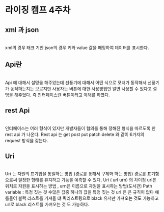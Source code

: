 # 라이징 캠프 4주차

## xml 과 json
<br>
xml의 경우 태크 기반 json의 경우 키와 value 값을 매핑하여 데이터를 표시한다. 

## Api란
<br>
Api 에 대해서 설명을 해주었는데 선풍기에 대해서 어떤 식으로 모터가 동작해서 선풍기가 동작하는지는 모르지만 사용자는 버튼에 대한 사용방법만 알면 사용할 수 있다고 설명을 해주었다. 
즉 인터페이스란 버튼이라고 이해를 하였다. 

## rest Api
<br>
인터페이스는 여러 형식이 있지만 개발자들이 협의를 통해 정해진 형식을 따르도록 한 rest api 가 나온다. 
Rest api 는 get post put patch delete 와 같이 6가지의 request 방식을 갖는다. 

## Uri
<br>
Uri 는 자원의 표기법을 통일하는 방법 (경로를 통해서 구체화 하는 방법) 경로를 표기함으로써 일정한 형태를 유지하고 기능을 예측할 수 있다. 
Uri ( url urn) 의 차이첨 url은 위치로 자원을 표시하는 방법 , urn은 이름으로 자원을 표시하는 방법(도서관) 
Path variable : 특정 짓는 것 수많은 값중 하나의 값을 특정 짓는 것
url 은 큰 규칙이 없다 예를들어 블랙 리스트를 가져올 댸 쿼리스트링으로 black 유저만 가져오는 것도 가능하고 url로 black 리스트를 가져오는 것 도 가능하다. 
